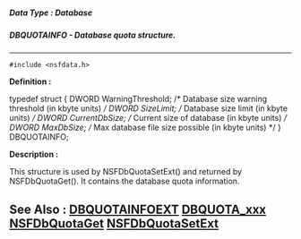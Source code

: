 ##### Data Type : Database
##### DBQUOTAINFO - Database quota structure.
---
```
#include <nsfdata.h>
```

**Definition :**

typedef struct {
   DWORD WarningThreshold; /* Database size warning threshold
                              (in kbyte units) */
   DWORD SizeLimit;        /* Database size limit
                              (in kbyte units) */
   DWORD CurrentDbSize;     /* Current size of database
                              (in kbyte units) */
   DWORD MaxDbSize;        /* Max database file size possible
                              (in kbyte units) */
} DBQUOTAINFO;

**Description :**

This structure is used by NSFDbQuotaSetExt() and returned by NSFDbQuotaGet().  It contains the database quota information.


**See Also :**
[DBQUOTAINFOEXT](/domino-c-api-docs/reference/Data/DBQUOTAINFOEXT)
[DBQUOTA_xxx](/domino-c-api-docs/reference/Symb/DBQUOTA_xxx)
[NSFDbQuotaGet](/domino-c-api-docs/reference/Func/NSFDbQuotaGet)
[NSFDbQuotaSetExt](/domino-c-api-docs/reference/Func/NSFDbQuotaSetExt)
---
